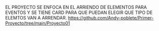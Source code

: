 EL PROYECTO SE ENFOCA EN EL ARRIENDO DE ELEMENTOS PARA EVENTOS
Y SE TIENE CARD PARA QUE PUEDAN ELEGIR QUE TIPO DE ELEMTOS VAN A ARRENDAR.
https://github.com/Andy-poblete/Primer-Proyecto/tree/main/Proyecto01